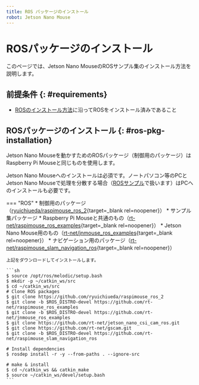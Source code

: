 ```yaml
---
title: ROS パッケージのインストール
robot: Jetson Nano Mouse
---
```


# ROSパッケージのインストール

このページでは、Jetson Nano MouseのROSサンプル集のインストール方法を説明します。

## 前提条件 {: #requirements}

- [ROSのインストール方法](./install.md)に沿ってROSをインストール済みであること

## ROSパッケージのインストール {: #ros-pkg-installation}

Jetson Nano Mouseを動かすためのROSパッケージ（制御用のパッケージ）はRaspberry Pi Mouseと同じものを使用します。

Jetson Nano Mouseへのインストールは必須です。ノートパソコン等のPCとJetson Nano Mouseで処理を分散する場合（[ROSサンプル](./samples.md)で扱います）はPCへのインストールも必要です。

=== "ROS"
    * 制御用のパッケージ（[ryuichiueda/raspimouse_ros_2](https://github.com/ryuichiueda/raspimouse_ros_2){target=_blank rel=noopener}）
    * サンプル集パッケージ
        * Raspberry Pi Mouseと共通のもの（[rt-net/raspimouse_ros_examples](https://github.com/rt-net/raspimouse_ros_examples){target=_blank rel=noopener}）
        * Jetson Nano Mouse用のもの（[rt-net/jnmouse_ros_examples](https://github.com/rt-net/jnmouse_ros_examples){target=_blank rel=noopener}）
    * ナビゲーション用のパッケージ（[rt-net/raspimouse_slam_navigation_ros](https://github.com/rt-net/raspimouse_slam_navigation_ros){target=_blank rel=noopener}）

    上記をダウンロードしてインストールします。

    ```sh
    $ source /opt/ros/melodic/setup.bash
    $ mkdir -p ~/catkin_ws/src
    $ cd ~/catkin_ws/src
    # Clone ROS packages
    $ git clone https://github.com/ryuichiueda/raspimouse_ros_2
    $ git clone -b $ROS_DISTRO-devel https://github.com/rt-net/raspimouse_ros_examples 
    $ git clone -b $ROS_DISTRO-devel https://github.com/rt-net/jnmouse_ros_examples
    $ git clone https://github.com/rt-net/jetson_nano_csi_cam_ros.git
    $ git clone https://github.com/rt-net/gscam.git
    $ git clone -b $ROS_DISTRO-devel https://github.com/rt-net/raspimouse_slam_navigation_ros 

    # Install dependencies
    $ rosdep install -r -y --from-paths . --ignore-src      

    # make & install
    $ cd ~/catkin_ws && catkin_make
    $ source ~/catkin_ws/devel/setup.bash
    ```
